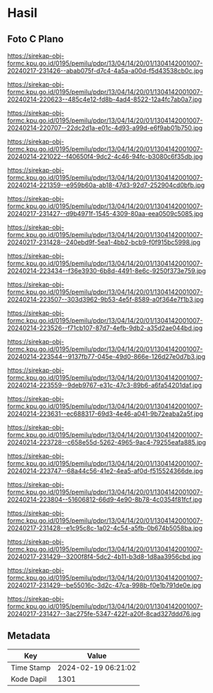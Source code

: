 # Hasil

## Foto C Plano

https://sirekap-obj-formc.kpu.go.id/0195/pemilu/pdpr/13/04/14/20/01/1304142001007-20240217-231426--abab075f-d7c4-4a5a-a00d-f5d43538cb0c.jpg

https://sirekap-obj-formc.kpu.go.id/0195/pemilu/pdpr/13/04/14/20/01/1304142001007-20240214-220623--485c4e12-fd8b-4ad4-8522-12a4fc7ab0a7.jpg

https://sirekap-obj-formc.kpu.go.id/0195/pemilu/pdpr/13/04/14/20/01/1304142001007-20240214-220707--22dc2d1a-e01c-4d93-a99d-e6f9ab01b750.jpg

https://sirekap-obj-formc.kpu.go.id/0195/pemilu/pdpr/13/04/14/20/01/1304142001007-20240214-221022--f40650f4-9dc2-4c46-94fc-b3080c6f35db.jpg

https://sirekap-obj-formc.kpu.go.id/0195/pemilu/pdpr/13/04/14/20/01/1304142001007-20240214-221359--e959b60a-ab18-47d3-92d7-252904cd0bfb.jpg

https://sirekap-obj-formc.kpu.go.id/0195/pemilu/pdpr/13/04/14/20/01/1304142001007-20240217-231427--d9b4971f-1545-4309-80aa-eea0509c5085.jpg

https://sirekap-obj-formc.kpu.go.id/0195/pemilu/pdpr/13/04/14/20/01/1304142001007-20240217-231428--240ebd9f-5ea1-4bb2-bcb9-f0f915bc5998.jpg

https://sirekap-obj-formc.kpu.go.id/0195/pemilu/pdpr/13/04/14/20/01/1304142001007-20240214-223434--f36e3930-6b8d-4491-8e6c-9250f373e759.jpg

https://sirekap-obj-formc.kpu.go.id/0195/pemilu/pdpr/13/04/14/20/01/1304142001007-20240214-223507--303d3962-9b53-4e5f-8589-a0f364e7f1b3.jpg

https://sirekap-obj-formc.kpu.go.id/0195/pemilu/pdpr/13/04/14/20/01/1304142001007-20240214-223526--f71cb107-87d7-4efb-9db2-a35d2ae044bd.jpg

https://sirekap-obj-formc.kpu.go.id/0195/pemilu/pdpr/13/04/14/20/01/1304142001007-20240214-223544--9137fb77-045e-49d0-866e-126d27e0d7b3.jpg

https://sirekap-obj-formc.kpu.go.id/0195/pemilu/pdpr/13/04/14/20/01/1304142001007-20240214-223559--9deb9767-e31c-47c3-89b6-a6fa54201daf.jpg

https://sirekap-obj-formc.kpu.go.id/0195/pemilu/pdpr/13/04/14/20/01/1304142001007-20240214-223631--ec688317-69d3-4e46-a041-9b72eaba2a5f.jpg

https://sirekap-obj-formc.kpu.go.id/0195/pemilu/pdpr/13/04/14/20/01/1304142001007-20240214-223728--c658e55d-5262-4965-9ac4-79255eafa885.jpg

https://sirekap-obj-formc.kpu.go.id/0195/pemilu/pdpr/13/04/14/20/01/1304142001007-20240214-223747--68a44c56-41e2-4ea5-af0d-f515524366de.jpg

https://sirekap-obj-formc.kpu.go.id/0195/pemilu/pdpr/13/04/14/20/01/1304142001007-20240214-223804--51606812-66d9-4e90-8b78-4c0354f81fcf.jpg

https://sirekap-obj-formc.kpu.go.id/0195/pemilu/pdpr/13/04/14/20/01/1304142001007-20240217-231428--e1c95c8c-1a02-4c54-a5fb-0b674b5058ba.jpg

https://sirekap-obj-formc.kpu.go.id/0195/pemilu/pdpr/13/04/14/20/01/1304142001007-20240217-231429--3200f8f4-5dc2-4b11-b3d8-1d8aa3956cbd.jpg

https://sirekap-obj-formc.kpu.go.id/0195/pemilu/pdpr/13/04/14/20/01/1304142001007-20240217-231429--be55016c-3d2c-47ca-998b-f0e1b791de0e.jpg

https://sirekap-obj-formc.kpu.go.id/0195/pemilu/pdpr/13/04/14/20/01/1304142001007-20240217-231427--3ac275fe-5347-422f-a20f-8cad327ddd76.jpg


## Metadata

| Key        | Value               |
| ---------- | ------------------- |
| Time Stamp | 2024-02-19 06:21:02 |
| Kode Dapil | 1301                |



